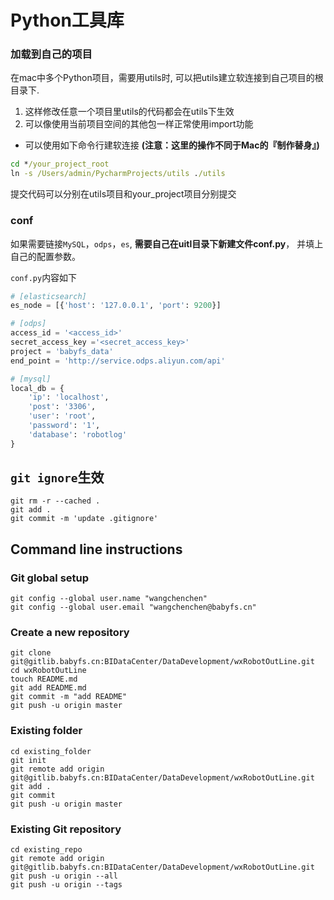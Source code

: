 # Python工具库

### 加载到自己的项目
在mac中多个Python项目，需要用utils时,
可以把utils建立软连接到自己项目的根目录下.
1. 这样修改任意一个项目里utils的代码都会在utils下生效
2. 可以像使用当前项目空间的其他包一样正常使用import功能

- 可以使用如下命令行建软连接 __(注意：这里的操作不同于Mac的『制作替身』)__ 

```cmd
cd */your_project_root
ln -s /Users/admin/PycharmProjects/utils ./utils
```
提交代码可以分别在utils项目和your_project项目分别提交


### conf

如果需要链接`MySQL`，`odps`，`es`,
**需要自己在uitl目录下新建文件conf.py**，
并填上自己的配置参数。

`conf.py`内容如下
```python
# [elasticsearch]
es_node = [{'host': '127.0.0.1', 'port': 9200}]

# [odps] 
access_id = '<access_id>'
secret_access_key ='<secret_access_key>'
project = 'babyfs_data'
end_point = 'http://service.odps.aliyun.com/api'

# [mysql]
local_db = {
    'ip': 'localhost',
    'post': '3306',
    'user': 'root',
    'password': '1',
    'database': 'robotlog'
}
```

## `git ignore`生效
```
git rm -r --cached .
git add .
git commit -m 'update .gitignore'
```

## Command line instructions

### Git global setup
```
git config --global user.name "wangchenchen"
git config --global user.email "wangchenchen@babyfs.cn"
```
### Create a new repository
```
git clone git@gitlib.babyfs.cn:BIDataCenter/DataDevelopment/wxRobotOutLine.git
cd wxRobotOutLine
touch README.md
git add README.md
git commit -m "add README"
git push -u origin master
```
### Existing folder
```
cd existing_folder
git init
git remote add origin git@gitlib.babyfs.cn:BIDataCenter/DataDevelopment/wxRobotOutLine.git
git add .
git commit
git push -u origin master
```

### Existing Git repository
```
cd existing_repo
git remote add origin git@gitlib.babyfs.cn:BIDataCenter/DataDevelopment/wxRobotOutLine.git
git push -u origin --all
git push -u origin --tags
```

